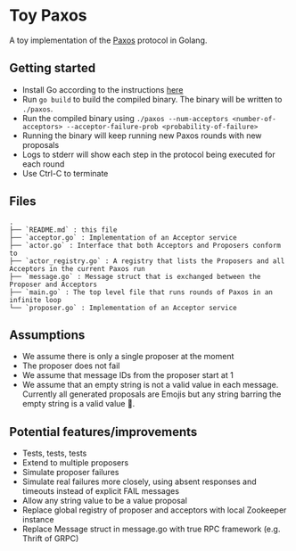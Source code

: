 # Toy Paxos
A toy implementation of the [Paxos](https://lamport.azurewebsites.net/pubs/paxos-simple.pdf) protocol in Golang.

## Getting started
- Install Go according to the instructions [here](https://www.google.com/search?q=install+golang&rlz=1C5CHFA_enUS847US847&oq=install+golang&aqs=chrome..69i57j0l7.3102j0j7&sourceid=chrome&ie=UTF-8)
- Run `go build` to build the compiled binary. The binary will be written to `./paxos`.
- Run the compiled binary using `./paxos --num-acceptors <number-of-acceptors> --acceptor-failure-prob <probability-of-failure>`
- Running the binary will keep running new Paxos rounds with new proposals 
- Logs to stderr will show each step in the protocol being executed for each round
- Use Ctrl-C to terminate

## Files
```
.
├── `README.md` : this file
├── `acceptor.go` : Implementation of an Acceptor service
├── `actor.go` : Interface that both Acceptors and Proposers conform to
├── `actor_registry.go` : A registry that lists the Proposers and all Acceptors in the current Paxos run
├── `message.go` : Message struct that is exchanged between the Proposer and Acceptors
├── `main.go` : The top level file that runs rounds of Paxos in an infinite loop
└── `proposer.go` : Implementation of an Acceptor service
```

## Assumptions
- We assume there is only a single proposer at the moment
- The proposer does not fail
- We assume that message IDs from the proposer start at 1
- We assume that an empty string is not a valid value in each message. Currently all generated proposals are Emojis but any string 
  barring the empty string is a valid value 😬.

## Potential features/improvements
- Tests, tests, tests
- Extend to multiple proposers
- Simulate proposer failures
- Simulate real failures more closely, using absent responses and timeouts instead of explicit FAIL messages
- Allow any string value to be a value proposal
- Replace global registry of proposer and acceptors with local Zookeeper instance
- Replace Message struct in message.go with true RPC framework (e.g. Thrift of GRPC)
